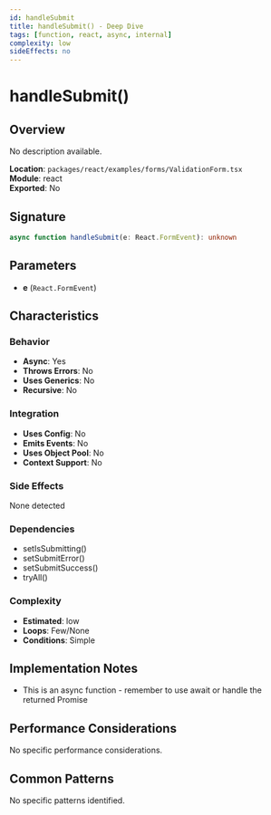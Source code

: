 ```yaml
---
id: handleSubmit
title: handleSubmit() - Deep Dive
tags: [function, react, async, internal]
complexity: low
sideEffects: no
---
```


# handleSubmit()

## Overview
No description available.

**Location**: `packages/react/examples/forms/ValidationForm.tsx`  
**Module**: react  
**Exported**: No  

## Signature
```typescript
async function handleSubmit(e: React.FormEvent): unknown
```

## Parameters
- **e** (`React.FormEvent`)

## Characteristics

### Behavior
- **Async**: Yes
- **Throws Errors**: No
- **Uses Generics**: No
- **Recursive**: No

### Integration
- **Uses Config**: No
- **Emits Events**: No
- **Uses Object Pool**: No
- **Context Support**: No

### Side Effects
None detected

### Dependencies
- setIsSubmitting()
- setSubmitError()
- setSubmitSuccess()
- tryAll()

### Complexity
- **Estimated**: low
- **Loops**: Few/None
- **Conditions**: Simple



## Implementation Notes
- This is an async function - remember to use await or handle the returned Promise

## Performance Considerations
No specific performance considerations.

## Common Patterns
No specific patterns identified.
